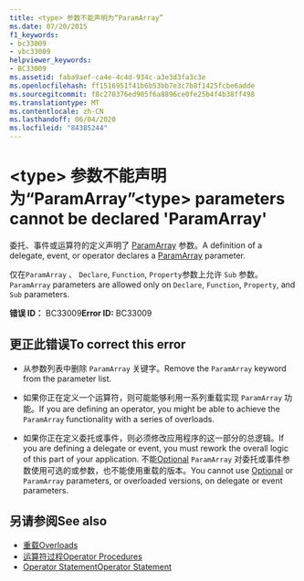 ```yaml
---
title: <type> 参数不能声明为“ParamArray”
ms.date: 07/20/2015
f1_keywords:
- bc33009
- vbc33009
helpviewer_keywords:
- BC33009
ms.assetid: faba9aef-ca4e-4c4d-934c-a3e3d3fa3c3e
ms.openlocfilehash: ff1516951f41b6b53bb7e3c7b8f1425fcbe6adde
ms.sourcegitcommit: f8c270376ed905f6a8896ce0fe25b4f4b38ff498
ms.translationtype: MT
ms.contentlocale: zh-CN
ms.lasthandoff: 06/04/2020
ms.locfileid: "84385244"
---
```

# <a name="type-parameters-cannot-be-declared-paramarray"></a><span data-ttu-id="10267-102">\<type> 参数不能声明为“ParamArray”</span><span class="sxs-lookup"><span data-stu-id="10267-102">\<type> parameters cannot be declared 'ParamArray'</span></span>
<span data-ttu-id="10267-103">委托、事件或运算符的定义声明了 [ParamArray](../language-reference/modifiers/paramarray.md) 参数。</span><span class="sxs-lookup"><span data-stu-id="10267-103">A definition of a delegate, event, or operator declares a [ParamArray](../language-reference/modifiers/paramarray.md) parameter.</span></span>  
  
 <span data-ttu-id="10267-104">仅在`ParamArray` 、 `Declare`, `Function`, `Property`参数上允许 `Sub` 参数。</span><span class="sxs-lookup"><span data-stu-id="10267-104">`ParamArray` parameters are allowed only on `Declare`, `Function`, `Property`, and `Sub` parameters.</span></span>  
  
 <span data-ttu-id="10267-105">**错误 ID：** BC33009</span><span class="sxs-lookup"><span data-stu-id="10267-105">**Error ID:** BC33009</span></span>  
  
## <a name="to-correct-this-error"></a><span data-ttu-id="10267-106">更正此错误</span><span class="sxs-lookup"><span data-stu-id="10267-106">To correct this error</span></span>  
  
- <span data-ttu-id="10267-107">从参数列表中删除 `ParamArray` 关键字。</span><span class="sxs-lookup"><span data-stu-id="10267-107">Remove the `ParamArray` keyword from the parameter list.</span></span>  
  
- <span data-ttu-id="10267-108">如果你正在定义一个运算符，则可能能够利用一系列重载实现 `ParamArray` 功能。</span><span class="sxs-lookup"><span data-stu-id="10267-108">If you are defining an operator, you might be able to achieve the `ParamArray` functionality with a series of overloads.</span></span>  
  
- <span data-ttu-id="10267-109">如果你正在定义委托或事件，则必须修改应用程序的这一部分的总逻辑。</span><span class="sxs-lookup"><span data-stu-id="10267-109">If you are defining a delegate or event, you must rework the overall logic of this part of your application.</span></span> <span data-ttu-id="10267-110">不能[Optional](../language-reference/modifiers/optional.md) `ParamArray` 对委托或事件参数使用可选的或参数，也不能使用重载的版本。</span><span class="sxs-lookup"><span data-stu-id="10267-110">You cannot use [Optional](../language-reference/modifiers/optional.md) or `ParamArray` parameters, or overloaded versions, on delegate or event parameters.</span></span>  
  
## <a name="see-also"></a><span data-ttu-id="10267-111">另请参阅</span><span class="sxs-lookup"><span data-stu-id="10267-111">See also</span></span>

- [<span data-ttu-id="10267-112">重载</span><span class="sxs-lookup"><span data-stu-id="10267-112">Overloads</span></span>](../language-reference/modifiers/overloads.md)
- [<span data-ttu-id="10267-113">运算符过程</span><span class="sxs-lookup"><span data-stu-id="10267-113">Operator Procedures</span></span>](../programming-guide/language-features/procedures/operator-procedures.md)
- [<span data-ttu-id="10267-114">Operator Statement</span><span class="sxs-lookup"><span data-stu-id="10267-114">Operator Statement</span></span>](../language-reference/statements/operator-statement.md)
